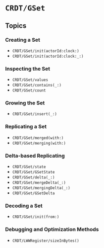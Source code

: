 # ``CRDT/GSet``

## Topics

### Creating a Set

- ``CRDT/GSet/init(actorId:clock:)``
- ``CRDT/GSet/init(actorId:clock:_:)``

### Inspecting the Set

- ``CRDT/GSet/values``
- ``CRDT/GSet/contains(_:)``
- ``CRDT/GSet/count``

### Growing the Set

- ``CRDT/GSet/insert(_:)``

### Replicating a Set

- ``CRDT/GSet/merged(with:)``
- ``CRDT/GSet/merging(with:)``

### Delta-based Replicating

- ``CRDT/GSet/state``
- ``CRDT/GSet/GSetState``
- ``CRDT/GSet/delta(_:)``
- ``CRDT/GSet/mergeDelta(_:)``
- ``CRDT/GSet/mergingDelta(_:)``
- ``CRDT/GSet/GSetDelta``

### Decoding a Set

- ``CRDT/GSet/init(from:)``

### Debugging and Optimization Methods

- ``CRDT/LWWRegister/sizeInBytes()``
